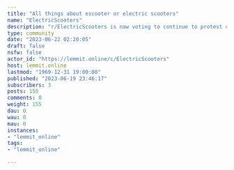 ```yaml
---
title: "All things about escooter or electric scooters" 
name: "ElectricScooters"
description: "r/ElectricScooters is now voting to continue to protest or re-open the subreddit. Please participate in the community-wide vote in the sticky...."
type: community
date: "2023-06-22 02:20:05"
draft: false
nsfw: false
actor_id: "https://lemmit.online/c/ElectricScooters"
host: lemmit.online
lastmod: "1969-12-31 19:00:00"
published: "2023-06-19 23:46:17"
subscribers: 3
posts: 155
comments: 0
weight: 155
dau: 0
wau: 0
mau: 0
instances:
- "lemmit_online"
tags: 
- "lemmit_online"

---
```

